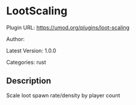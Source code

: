 # LootScaling

Plugin URL: https://umod.org/plugins/loot-scaling

Author: 

Latest Version: 1.0.0

Categories: rust

## Description

Scale loot spawn rate/density by player count
